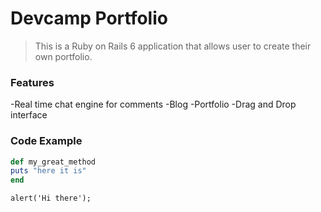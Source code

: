 # Devcamp Portfolio

> This is a Ruby on Rails 6 application that allows user to create their own portfolio.

### Features

-Real time chat engine for comments
-Blog
-Portfolio
-Drag and Drop interface

### Code Example

```ruby
def my_great_method
puts "here it is"
end 
```

```javascipt
alert('Hi there');
```